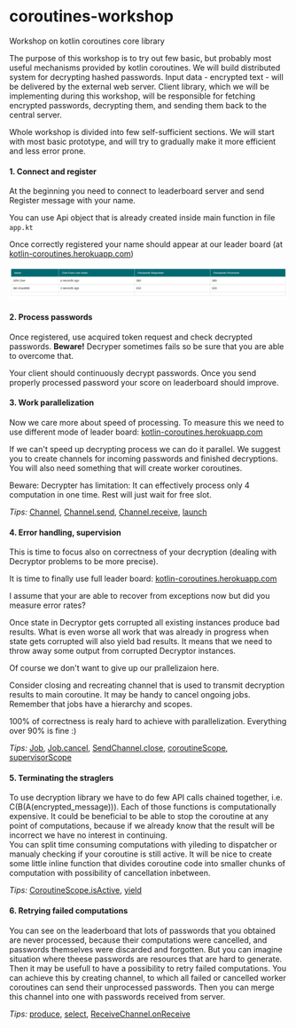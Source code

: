 coroutines-workshop
=============

Workshop on kotlin coroutines core library

The purpose of this workshop is to try out few basic, but probably most useful mechanisms provided by kotlin coroutines.
We will build distributed system for decrypting hashed passwords. Input data - encrypted text - will be delivered by the external web server. Client library, which we will be implementing during this workshop, will be responsible for fetching encrypted passwords, decrypting them, and sending them back to the central server.


Whole workshop is divided into few self-sufficient sections. We will start with most basic prototype, and will try to gradually make it more efficient and less error prone.

#### 1. Connect and register

At the beginning you need to connect to leaderboard server and send Register message with your name.

You can use Api object that is already created inside main function in file `app.kt`

Once correctly registered your name should appear at our leader board (at [kotlin-coroutines.herokuapp.com](kotlin-coroutines.herokuapp.com))

![](leaderboard.png)

#### 2. Process passwords

Once registered, use acquired token request and check decrypted passwords. **Beware!** Decryper sometimes fails so be sure that you are able to overcome that.

Your client should continuously decrypt passwords. Once you send properly processed password your score on leaderboard should improve.

#### 3. Work parallelization

Now we care more about speed of processing. To measure this we need to use different mode of leader board: [kotlin-coroutines.herokuapp.com](kotlin-coroutines.herokuapp.com)

If we can't speed up decrypting process we can do it parallel. We suggest you to create channels for incoming passwords and finished decryptions. You will also need something that will create worker coroutines. 

Beware: Decrypter has limitation: It can effectively process only 4 computation in one time. Rest will just wait for free slot.

*Tips:* [Channel](https://kotlin.github.io/kotlinx.coroutines/kotlinx-coroutines-core/kotlinx.coroutines.experimental.channels/-channel.html), [Channel.send](https://kotlin.github.io/kotlinx.coroutines/kotlinx-coroutines-core/kotlinx.coroutines.experimental.channels/-send-channel/send.html), [Channel.receive](https://kotlin.github.io/kotlinx.coroutines/kotlinx-coroutines-core/kotlinx.coroutines.experimental.channels/-receive-channel/receive.html), [launch](https://kotlin.github.io/kotlinx.coroutines/kotlinx-coroutines-core/kotlinx.coroutines.experimental/launch.html)

#### 4. Error handling, supervision

This is time to focus also on correctness of your decryption (dealing with Decryptor problems to be more precise).

It is time to finally use full leader board: [kotlin-coroutines.herokuapp.com](kotlin-coroutines.herokuapp.com)

I assume that your are able to recover from exceptions now but did you measure error rates?

Once state in Decryptor gets corrupted all existing instances produce bad results. 
What is even worse all work that was already in progress when state gets corrupted will also yield bad results.
It means that we need to throw away some output from corrupted Decryptor instances. 

Of course we don't want to give up our prallelizaion here.

Consider closing and recreating channel that is used to transmit decryption results to main coroutine. It may be handy to cancel ongoing jobs. Remember that jobs have a hierarchy and scopes.

100% of correctness is realy hard to achieve with parallelization. Everything over 90% is fine :)

*Tips:* [Job](https://kotlin.github.io/kotlinx.coroutines/kotlinx-coroutines-core/kotlinx.coroutines.experimental/-job.html), [Job.cancel](https://kotlin.github.io/kotlinx.coroutines/kotlinx-coroutines-core/kotlinx.coroutines.experimental/kotlin.coroutines.experimental.-coroutine-context/cancel.html), [SendChannel.close](https://kotlin.github.io/kotlinx.coroutines/kotlinx-coroutines-core/kotlinx.coroutines.experimental.channels/-send-channel/close.html), [coroutineScope](https://kotlin.github.io/kotlinx.coroutines/kotlinx-coroutines-core/kotlinx.coroutines/coroutine-scope.html), [supervisorScope](https://kotlin.github.io/kotlinx.coroutines/kotlinx-coroutines-core/kotlinx.coroutines/supervisor-scope.html)

#### 5. Terminating the straglers

To use decryption library we have to do few API calls chained together, i.e. C(B(A(encrypted_message))). Each of those functions is computationally expensive. It could be beneficial to be able to stop the coroutine at any point of computations, because if we already know that the result will be incorrect we have no interest in continuing.  
You can split time consuming computations with yileding to dispatcher or manualy checking if your coroutine is still active. It will be nice to create some little inline function that divides coroutine code into smaller chunks of computation with possibility of cancellation inbetween.

*Tips:* [CoroutineScope.isActive](https://kotlin.github.io/kotlinx.coroutines/kotlinx-coroutines-core/kotlinx.coroutines.experimental/-coroutine-scope/is-active.html), [yield](https://kotlin.github.io/kotlinx.coroutines/kotlinx-coroutines-core/kotlinx.coroutines.experimental/yield.html)


#### 6. Retrying failed computations
You can see on the leaderboard that lots of passwords that you obtained are never processed, because their computations were cancelled, and passwords themselves were discarded and forgotten. But you can imagine situation where theese passwords are resources that are hard to generate. Then it may be usefull to have a possibility to retry failed computations. You can achieve this by creating channel, to which all failed or cancelled worker coroutines can send their unprocessed passwords. Then you can merge this channel into one with passwords received from server.

*Tips:* [produce](https://kotlin.github.io/kotlinx.coroutines/kotlinx-coroutines-core/kotlinx.coroutines.experimental.channels/produce.html), [select](https://kotlin.github.io/kotlinx.coroutines/kotlinx-coroutines-core/kotlinx.coroutines.experimental.selects/select.html), [ReceiveChannel.onReceive](https://kotlin.github.io/kotlinx.coroutines/kotlinx-coroutines-core/kotlinx.coroutines.experimental.channels/-receive-channel/on-receive.html)
